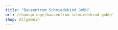 ```yaml
---
title: "Bauzentrum Schmiedekind GmbH"
url: /rhumspringe/bauzentrum-schmiedekind-gmbh/
shop: Allgemein
---
```

